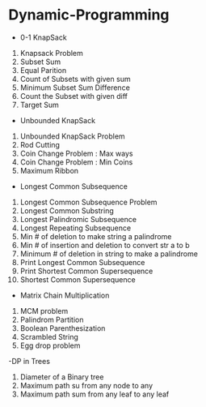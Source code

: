 # Dynamic-Programming

- 0-1 KnapSack

1. Knapsack Problem
2. Subset Sum
3. Equal Parition
4. Count of Subsets with given sum
5. Minimum Subset Sum Difference
6. Count the Subset with given diff
7. Target Sum

- Unbounded KnapSack

1. Unbounded KnapSack Problem
1. Rod Cutting
2. Coin Change Problem : Max ways
4. Coin Change Problem : Min Coins
5. Maximum Ribbon

- Longest Common Subsequence

1. Longest Common Subsequence Problem
2. Longest Common Substring
3. Longest Palindromic Subsequence
4. Longest Repeating Subsequence
5. Min # of deletion to make string a palindrome
6. Min # of insertion and deletion to convert str a to b
7. Minimum # of deletion in string to make a palindrome
8. Print Longest Common Subsequence
9. Print Shortest Common Supersequence
10. Shortest Common Supersequence

- Matrix Chain Multiplication

1. MCM problem
2. Palindrom Partition
3. Boolean Parenthesization
4. Scrambled String
5. Egg drop problem

-DP in Trees

1. Diameter of a Binary tree
2. Maximum path su from any node to any
3. Maximum path sum from any leaf to any leaf

